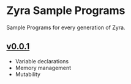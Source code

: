 # Zyra Sample Programs

Sample Programs for every generation of Zyra.

## [v0.0.1](./v0.0.1/sample.in.z)

- Variable declarations
- Memory management
- Mutability
